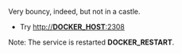 Very bouncy, indeed, but not in a castle.

- Try [http://__DOCKER_HOST__:2308](http://__DOCKER_HOST__:2308)

Note: The service is restarted __DOCKER_RESTART__.